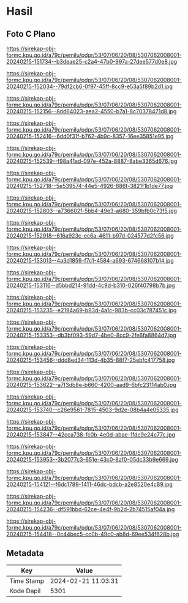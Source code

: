 # Hasil

## Foto C Plano

https://sirekap-obj-formc.kpu.go.id/a79c/pemilu/pdpr/53/07/06/20/08/5307062008001-20240215-151734--b3deae25-c2a4-47b0-997a-27dee577d0e8.jpg

https://sirekap-obj-formc.kpu.go.id/a79c/pemilu/pdpr/53/07/06/20/08/5307062008001-20240215-152034--79df2cb6-0f97-45ff-8cc9-e53a5f89b2d1.jpg

https://sirekap-obj-formc.kpu.go.id/a79c/pemilu/pdpr/53/07/06/20/08/5307062008001-20240215-152156--8dd64023-aea2-4550-b7a1-8c70378471d8.jpg

https://sirekap-obj-formc.kpu.go.id/a79c/pemilu/pdpr/53/07/06/20/08/5307062008001-20240215-152416--6dd0f31f-b762-4b9c-8357-16ee35851e95.jpg

https://sirekap-obj-formc.kpu.go.id/a79c/pemilu/pdpr/53/07/06/20/08/5307062008001-20240215-152539--f98a41ad-097e-452a-8887-8abe3365d676.jpg

https://sirekap-obj-formc.kpu.go.id/a79c/pemilu/pdpr/53/07/06/20/08/5307062008001-20240215-152718--5e539574-44e5-4926-886f-3821f1b1de77.jpg

https://sirekap-obj-formc.kpu.go.id/a79c/pemilu/pdpr/53/07/06/20/08/5307062008001-20240215-152803--a736602f-5bb4-49e3-a680-359bfb0c73f5.jpg

https://sirekap-obj-formc.kpu.go.id/a79c/pemilu/pdpr/53/07/06/20/08/5307062008001-20240215-152918--616a923c-ec6a-4611-b97d-024577d2fc56.jpg

https://sirekap-obj-formc.kpu.go.id/a79c/pemilu/pdpr/53/07/06/20/08/5307062008001-20240215-153013--4a3d1859-f7c1-4584-a693-674668107b14.jpg

https://sirekap-obj-formc.kpu.go.id/a79c/pemilu/pdpr/53/07/06/20/08/5307062008001-20240215-153116--d5bbd214-91dd-4c9d-b310-026f40798b7b.jpg

https://sirekap-obj-formc.kpu.go.id/a79c/pemilu/pdpr/53/07/06/20/08/5307062008001-20240215-153235--e2194a69-b83d-4a1c-983b-cc03c787451c.jpg

https://sirekap-obj-formc.kpu.go.id/a79c/pemilu/pdpr/53/07/06/20/08/5307062008001-20240215-153353--db3bf093-59d7-4be0-8cc9-2fe6fa8864d7.jpg

https://sirekap-obj-formc.kpu.go.id/a79c/pemilu/pdpr/53/07/06/20/08/5307062008001-20240215-153456--ddd8ed34-113d-4b35-88f7-25ebfc417758.jpg

https://sirekap-obj-formc.kpu.go.id/a79c/pemilu/pdpr/53/07/06/20/08/5307062008001-20240215-153622--a7f3db8e-b660-4200-aad9-6bfc23114ab0.jpg

https://sirekap-obj-formc.kpu.go.id/a79c/pemilu/pdpr/53/07/06/20/08/5307062008001-20240215-153740--c26e9561-7815-4503-9d2e-08b4a4e05335.jpg

https://sirekap-obj-formc.kpu.go.id/a79c/pemilu/pdpr/53/07/06/20/08/5307062008001-20240215-153847--42cca738-fc0b-4e0d-abae-1fdc9e24c77c.jpg

https://sirekap-obj-formc.kpu.go.id/a79c/pemilu/pdpr/53/07/06/20/08/5307062008001-20240215-153953--3b2077c3-651e-43c0-8af0-05dc33b9e669.jpg

https://sirekap-obj-formc.kpu.go.id/a79c/pemilu/pdpr/53/07/06/20/08/5307062008001-20240215-154121--f6dc1789-1411-46dc-bdcb-a2e8520e4c89.jpg

https://sirekap-obj-formc.kpu.go.id/a79c/pemilu/pdpr/53/07/06/20/08/5307062008001-20240215-154236--df591bbd-62ce-4e4f-9b2d-2b74515af04a.jpg

https://sirekap-obj-formc.kpu.go.id/a79c/pemilu/pdpr/53/07/06/20/08/5307062008001-20240215-154418--0c44bec5-cc0b-49c0-ab8d-69ee534f628b.jpg


## Metadata

| Key        | Value               |
| ---------- | ------------------- |
| Time Stamp | 2024-02-21 11:03:31 |
| Kode Dapil | 5301                |



